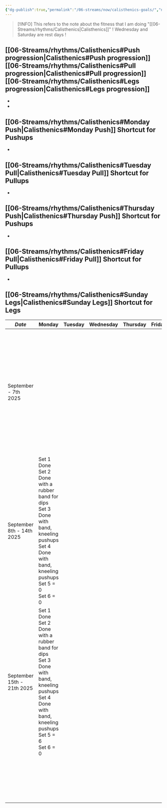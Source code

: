 ```yaml
---
{"dg-publish":true,"permalink":"/06-streams/now/calisthenics-goals/","noteIcon":"","created":"2025-09-07T11:53:33.426+02:00","updated":"2025-09-16T19:47:08.983+02:00"}
---
```



>[!INFO]
>This refers to the note about the fitness that I am doing "[[06-Streams/rhythms/Calisthenics\|Calisthenics]]"
>! Wednesday and Saturday are rest days !

[[06-Streams/rhythms/Calisthenics#Push progression\|Calisthenics#Push progression]][[06-Streams/rhythms/Calisthenics#Pull progression\|Calisthenics#Pull progression]][[06-Streams/rhythms/Calisthenics#Legs progression\|Calisthenics#Legs progression]]
-
-
-
[[06-Streams/rhythms/Calisthenics#Monday Push\|Calisthenics#Monday Push]] Shortcut for Pushups
-
-
[[06-Streams/rhythms/Calisthenics#Tuesday Pull\|Calisthenics#Tuesday Pull]] Shortcut for Pullups
-
-
[[06-Streams/rhythms/Calisthenics#Thursday Push\|Calisthenics#Thursday Push]] Shortcut for Pushups
-
-
[[06-Streams/rhythms/Calisthenics#Friday Pull\|Calisthenics#Friday Pull]] Shortcut for Pullups
-
-
[[06-Streams/rhythms/Calisthenics#Sunday Legs\|Calisthenics#Sunday Legs]] Shortcut for Legs
-


| *Date*                     | Monday                                                                                                                                                                | Tuesday | Wednesday | Thursday | Friday | Saturday | Sunday                                                                                                                                   |
| -------------------------- | --------------------------------------------------------------------------------------------------------------------------------------------------------------------- | ------- | --------- | -------- | ------ | -------- | ---------------------------------------------------------------------------------------------------------------------------------------- |
| September - 7th 2025       |                                                                                                                                                                       |         |           |          |        |          | Set 1 Done hand assisted<br>Set 2 Done hand assisted<br>Set 3 Done hand assisted<br>Set 4 Done hand assisted<br>Set 5 = 16<br>Set 6 = 12 |
| September 8th - 14th 2025  | Set 1 Done <br>Set 2 Done with a rubber band for dips <br>Set 3 Done with band, kneeling pushups<br>Set 4 Done with band, kneeling pushups<br>Set 5 = 0<br>Set 6 = 0  |         |           |          |        |          | Set 1 Done hand assisted<br>Set 2 Done hand assisted<br>Set 3 Done hand assisted<br>Set 4 Done hand assisted<br>Set 5 = 14<br>Set 6 = 12 |
| September 15th - 21th 2025 | Set 1 Done  <br>Set 2 Done with a rubber band for dips <br>Set 3 Done with band, kneeling pushups<br>Set 4 Done with band, kneeling pushups<br>Set 5 = 6<br>Set 6 = 0 |         |           |          |        |          |                                                                                                                                          |
|                            |                                                                                                                                                                       |         |           |          |        |          |                                                                                                                                          |
|                            |                                                                                                                                                                       |         |           |          |        |          |                                                                                                                                          |
|                            |                                                                                                                                                                       |         |           |          |        |          |                                                                                                                                          |
|                            |                                                                                                                                                                       |         |           |          |        |          |                                                                                                                                          |
|                            |                                                                                                                                                                       |         |           |          |        |          |                                                                                                                                          |
|                            |                                                                                                                                                                       |         |           |          |        |          |                                                                                                                                          |
|                            |                                                                                                                                                                       |         |           |          |        |          |                                                                                                                                          |
|                            |                                                                                                                                                                       |         |           |          |        |          |                                                                                                                                          |
|                            |                                                                                                                                                                       |         |           |          |        |          |                                                                                                                                          |
|                            |                                                                                                                                                                       |         |           |          |        |          |                                                                                                                                          |
|                            |                                                                                                                                                                       |         |           |          |        |          |                                                                                                                                          |
|                            |                                                                                                                                                                       |         |           |          |        |          |                                                                                                                                          |
|                            |                                                                                                                                                                       |         |           |          |        |          |                                                                                                                                          |
|                            |                                                                                                                                                                       |         |           |          |        |          |                                                                                                                                          |
|                            |                                                                                                                                                                       |         |           |          |        |          |                                                                                                                                          |
|                            |                                                                                                                                                                       |         |           |          |        |          |                                                                                                                                          |
|                            |                                                                                                                                                                       |         |           |          |        |          |                                                                                                                                          |
|                            |                                                                                                                                                                       |         |           |          |        |          |                                                                                                                                          |
|                            |                                                                                                                                                                       |         |           |          |        |          |                                                                                                                                          |
|                            |                                                                                                                                                                       |         |           |          |        |          |                                                                                                                                          |
|                            |                                                                                                                                                                       |         |           |          |        |          |                                                                                                                                          |
|                            |                                                                                                                                                                       |         |           |          |        |          |                                                                                                                                          |
|                            |                                                                                                                                                                       |         |           |          |        |          |                                                                                                                                          |
|                            |                                                                                                                                                                       |         |           |          |        |          |                                                                                                                                          |




































